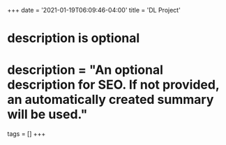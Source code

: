 +++
date = '2021-01-19T06:09:46-04:00'
title = 'DL Project'
#
# description is optional
#
# description = "An optional description for SEO. If not provided, an automatically created summary will be used."

tags = []
+++
